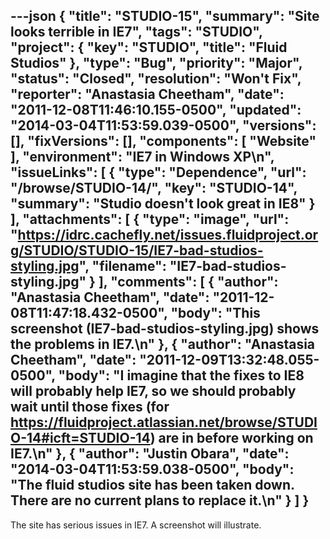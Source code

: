 ---json
{
  "title": "STUDIO-15",
  "summary": "Site looks terrible in IE7",
  "tags": "STUDIO",
  "project": {
    "key": "STUDIO",
    "title": "Fluid Studios"
  },
  "type": "Bug",
  "priority": "Major",
  "status": "Closed",
  "resolution": "Won't Fix",
  "reporter": "Anastasia Cheetham",
  "date": "2011-12-08T11:46:10.155-0500",
  "updated": "2014-03-04T11:53:59.039-0500",
  "versions": [],
  "fixVersions": [],
  "components": [
    "Website"
  ],
  "environment": "IE7 in Windows XP\n",
  "issueLinks": [
    {
      "type": "Dependence",
      "url": "/browse/STUDIO-14/",
      "key": "STUDIO-14",
      "summary": "Studio doesn't look great in IE8"
    }
  ],
  "attachments": [
    {
      "type": "image",
      "url": "https://idrc.cachefly.net/issues.fluidproject.org/STUDIO/STUDIO-15/IE7-bad-studios-styling.jpg",
      "filename": "IE7-bad-studios-styling.jpg"
    }
  ],
  "comments": [
    {
      "author": "Anastasia Cheetham",
      "date": "2011-12-08T11:47:18.432-0500",
      "body": "This screenshot (IE7-bad-studios-styling.jpg) shows the problems in IE7.\n"
    },
    {
      "author": "Anastasia Cheetham",
      "date": "2011-12-09T13:32:48.055-0500",
      "body": "I imagine that the fixes to IE8 will probably help IE7, so we should probably wait until those fixes (for <https://fluidproject.atlassian.net/browse/STUDIO-14#icft=STUDIO-14>) are in before working on IE7.\n"
    },
    {
      "author": "Justin Obara",
      "date": "2014-03-04T11:53:59.038-0500",
      "body": "The fluid studios site has been taken down. There are no current plans to replace it.\n"
    }
  ]
}
---
The site has serious issues in IE7. A screenshot will illustrate.

        